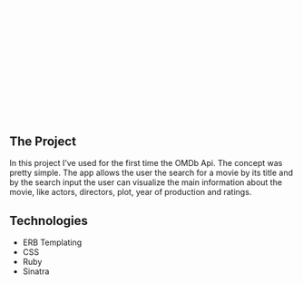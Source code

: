 ![Banner](/public/banner-movies-2.gif)

## The Project

In this project I’ve used for the first time the OMDb Api. The concept was pretty simple. The app allows the user the search for a movie by its title and by the search input the user can visualize the main information about the movie, like actors, directors, plot, year of production and ratings.

## Technologies

- ERB Templating
- CSS
- Ruby
- Sinatra
